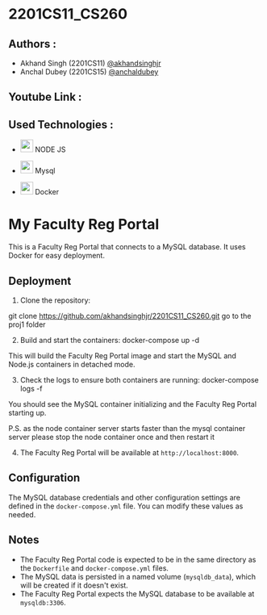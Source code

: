 # 2201CS11_CS260

## Authors :

- Akhand Singh (2201CS11) [@akhandsinghjr](https://github.com/akhandsinghjr)
- Anchal Dubey (2201CS15) [@anchaldubey](https://github.com/anchaldubey)

## Youtube Link :


## Used Technologies :
 
- <img src="https://static-00.iconduck.com/assets.00/node-js-icon-1817x2048-g8tzf91e.png" width="25" height="25"/>   NODE JS

- <img src="https://cdn.worldvectorlogo.com/logos/mysql-4.svg" width="25" height="25"/>    Mysql
 
- <img src="https://cdn.worldvectorlogo.com/logos/docker-4.svg" width="25" height="25"/>  Docker





# My Faculty Reg Portal

This is a Faculty Reg Portal that connects to a MySQL database. It uses Docker for easy deployment.

## Deployment

1. Clone the repository:

git clone https://github.com/akhandsinghjr/2201CS11_CS260.git
go to the proj1 folder


2. Build and start the containers: docker-compose up -d

This will build the Faculty Reg Portal image and start the MySQL and Node.js containers in detached mode.


3. Check the logs to ensure both containers are running: docker-compose logs -f

You should see the MySQL container initializing and the Faculty Reg Portal starting up.

P.S. as the node container server starts faster than the mysql container server please stop the node container once and then restart it


4. The Faculty Reg Portal will be available at `http://localhost:8000`.


## Configuration

The MySQL database credentials and other configuration settings are defined in the `docker-compose.yml` file. You can modify these values as needed.


## Notes

- The Faculty Reg Portal code is expected to be in the same directory as the `Dockerfile` and `docker-compose.yml` files.
- The MySQL data is persisted in a named volume (`mysqldb_data`), which will be created if it doesn't exist.
- The Faculty Reg Portal expects the MySQL database to be available at `mysqldb:3306`.
